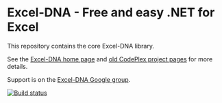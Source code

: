 # Excel-DNA - Free and easy .NET for Excel

This repository contains the core Excel-DNA library.

See the [Excel-DNA home page](http://excel-dna.net) and [old CodePlex project pages](http://exceldna.codeplex.com) for more details.

Support is on the [Excel-DNA Google group](https://groups.google.com/forum/#!forum/exceldna).

[![Build status](https://ci.appveyor.com/api/projects/status/hmf069hj7dirvyam/branch/master?svg=true)](https://ci.appveyor.com/project/govert/exceldna/branch/master)
